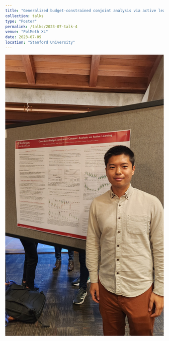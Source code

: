 ```yaml
---
title: "Generalized budget-constrained conjoint analysis via active learning"
collection: talks
type: "Poster"
permalink: /talks/2023-07-talk-4
venue: "PolMeth XL"
date: 2023-07-09
location: "Stanford University"
---
```


![polmethxl](images/polmethxl.jpg)
